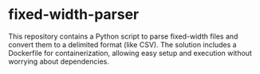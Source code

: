 # fixed-width-parser
This repository contains a Python script to parse fixed-width files and convert them to a delimited format (like CSV). The solution includes a Dockerfile for containerization, allowing easy setup and execution without worrying about dependencies.
